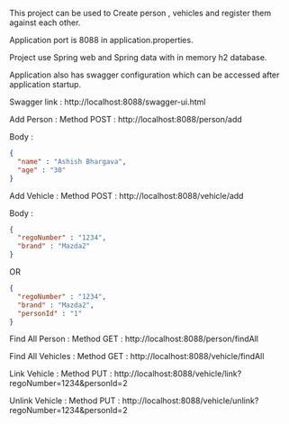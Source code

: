 This project can be used to Create person , vehicles and register them against each other.


Application port is 8088 in application.properties.

Project use Spring web and Spring data with in memory h2 database.

Application also has swagger configuration which can be accessed after application startup.

Swagger link : http://localhost:8088/swagger-ui.html


Add Person : Method POST : http://localhost:8088/person/add

Body :

```json
{
  "name" : "Ashish Bhargava",
  "age" : "30"
}
```

Add Vehicle : Method POST : http://localhost:8088/vehicle/add

Body :
```json
{
  "regoNumber" : "1234",
  "brand" : "Mazda2"
}
```

OR 
```json
{
  "regoNumber" : "1234",
  "brand" : "Mazda2",
  "personId" : "1"
}
```

Find All Person : Method GET : http://localhost:8088/person/findAll

Find All Vehicles : Method GET : http://localhost:8088/vehicle/findAll


Link Vehicle : Method PUT : http://localhost:8088/vehicle/link?regoNumber=1234&personId=2

Unlink Vehicle : Method PUT : http://localhost:8088/vehicle/unlink?regoNumber=1234&personId=2
